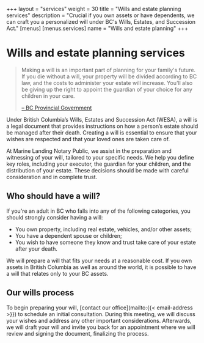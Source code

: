 +++
layout = "services"
weight = 30
title = "Wills and estate planning services"
description = "Crucial if you own assets or have dependents, we can craft you a personalized will under BC's Wills, Estates, and Succession Act."
[menus]
  [menus.services]
    name = "Wills and estate planning"
+++

# Wills and estate planning services

> Making a will is an important part of planning for your family's future.
> If you die without a will, your property will be divided according to BC law, and the costs to administer your estate will increase.
> You'll also be giving up the right to appoint the guardian of your choice for any children in your care.
>
> [– BC Provincial Government](https://www2.gov.bc.ca/gov/content/family-social-supports/seniors/financial-legal-matters/wills-and-estate-planning)

Under British Columbia’s Wills, Estates and Succession Act (WESA),
a will is a legal document that provides instructions on how a person’s estate should be managed after their death.
Creating a will is essential to ensure that your wishes are respected and that your loved ones are taken care of.

At Marine Landing Notary Public, we assist in the preparation and witnessing of your will, tailored to your specific needs.
We help you define key roles, including your executor, the guardian for your children, and the distribution of your estate.
These decisions should be made with careful consideration and in complete trust.

## Who should have a will?

If you're an adult in BC who falls into any of the following categories,
you should strongly consider having a will:

- You own property, including real estate, vehicles, and/or other assets;
- You have a dependent spouse or children;
- You wish to have someone they know and trust take care of your estate after your death.

We will prepare a will that fits your needs at a reasonable cost.
If you own assets in British Columbia as well as around the world,
it is possible to have a will that relates only to your BC assets.

## Our wills process

To begin preparing your will, [contact our office](mailto:{{< email-address >}}) to schedule an initial consultation.
During this meeting, we will discuss your wishes and address any other important considerations.
Afterwards, we will draft your will and invite you back for an appointment where we will review and signing the document, finalizing the process.
